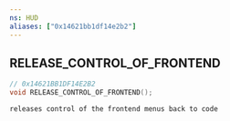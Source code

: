 ```yaml
---
ns: HUD
aliases: ["0x14621bb1df14e2b2"]
---
```

## RELEASE_CONTROL_OF_FRONTEND

```c
// 0x14621BB1DF14E2B2
void RELEASE_CONTROL_OF_FRONTEND();
```

```
releases control of the frontend menus back to code
```
